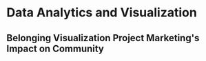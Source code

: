 # Data Analytics and Visualization
## Belonging Visualization Project Marketing's Impact on Community

